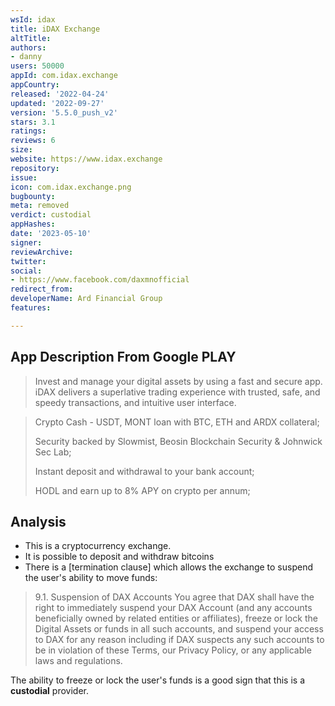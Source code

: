 ```yaml
---
wsId: idax
title: iDAX Exchange
altTitle: 
authors:
- danny
users: 50000
appId: com.idax.exchange
appCountry: 
released: '2022-04-24'
updated: '2022-09-27'
version: '5.5.0_push_v2'
stars: 3.1
ratings: 
reviews: 6
size: 
website: https://www.idax.exchange
repository: 
issue: 
icon: com.idax.exchange.png
bugbounty: 
meta: removed
verdict: custodial
appHashes: 
date: '2023-05-10'
signer: 
reviewArchive: 
twitter: 
social:
- https://www.facebook.com/daxmnofficial
redirect_from: 
developerName: Ard Financial Group
features: 

---
```


## App Description From Google PLAY

> Invest and manage your digital assets by using a fast and secure app.
iDAX delivers a superlative trading experience with trusted, safe, and speedy transactions, and intuitive user interface.

> Crypto Cash - USDT, MONT loan with BTC, ETH and ARDX collateral;
>
> Security backed by Slowmist, Beosin Blockchain Security & Johnwick Sec Lab;
>
> Instant deposit and withdrawal to your bank account;
>
> HODL and earn up to 8% APY on crypto per annum;

## Analysis 

- This is a cryptocurrency exchange.
- It is possible to deposit and withdraw bitcoins
- There is a [termination clause] which allows the exchange to suspend the user's ability to move funds:

> 9.1.    Suspension of DAX Accounts
> You agree that DAX shall have the right to immediately suspend your DAX Account (and any accounts beneficially owned by related entities or affiliates), freeze or lock the Digital Assets or funds in all such accounts, and suspend your access to DAX for any reason including if DAX suspects any such accounts to be in violation of these Terms, our Privacy Policy, or any applicable laws and regulations. 

The ability to freeze or lock the user's funds is a good sign that this is a **custodial** provider.
